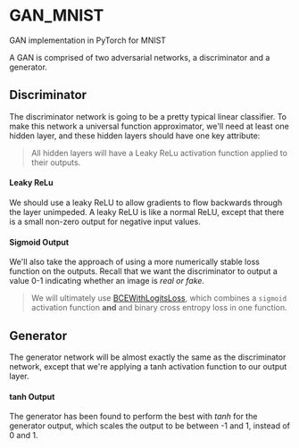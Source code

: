 # GAN_MNIST
GAN implementation in PyTorch for MNIST

A GAN is comprised of two adversarial networks, a discriminator and a generator.

## Discriminator

The discriminator network is going to be a pretty typical linear classifier. To make this network a universal function approximator, we'll need at least one hidden layer, and these hidden layers should have one key attribute:

> All hidden layers will have a Leaky ReLu  activation function applied to their outputs.

#### Leaky ReLu

We should use a leaky ReLU to allow gradients to flow backwards through the layer unimpeded. A leaky ReLU is like a normal ReLU, except that there is a small non-zero output for negative input values.

#### Sigmoid Output

We'll also take the approach of using a more numerically stable loss function on the outputs. Recall that we want the discriminator to output a value 0-1 indicating whether an image is _real or fake_. 
> We will ultimately use [BCEWithLogitsLoss](https://pytorch.org/docs/stable/nn.html#bcewithlogitsloss), which combines a `sigmoid` activation function **and** and binary cross entropy loss in one function. 

## Generator

The generator network will be almost exactly the same as the discriminator network, except that we're applying a tanh activation function to our output layer.

#### tanh Output
The generator has been found to perform the best with $tanh$ for the generator output, which scales the output to be between -1 and 1, instead of 0 and 1. 
